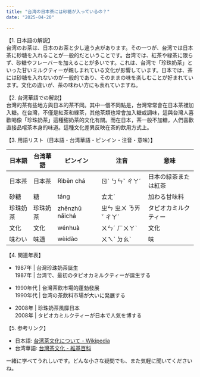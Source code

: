 ```yaml
---
title: "台湾の日本茶には砂糖が入っているの？"
date: "2025-04-20"

---
```


【1. 日本語の解説】  
台湾のお茶は、日本のお茶と少し違う点があります。その一つが、台湾では日本茶に砂糖を入れることが一般的だということです。台湾では、紅茶や緑茶に限らず、砂糖やフレーバーを加えることが多いです。これは、台湾で「珍珠奶茶」といった甘いミルクティーが親しまれている文化が影響しています。日本では、茶には砂糖を入れないのが一般的であり、そのままの味を楽しむことが好まれています。文化の違いが、茶の味わい方にも表れていますね。

【2. 台湾華語での解説】  
台灣的茶有些地方與日本的茶不同。其中一個不同點是，台灣常常會在日本茶裡加入糖。在台灣，不僅是紅茶和綠茶，其他茶類也常會加入糖或調味，這與台灣人喜歡喝像「珍珠奶茶」這種甜奶茶的文化有關。而在日本，茶一般不加糖，人們喜歡直接品嚐茶本身的味道。這種文化差異反映在茶的飲用方式上。

【3. 用語リスト（日本語・台湾華語・ピンイン・注音・意味）】  

| 日本語    | 台湾華語   | ピンイン     | 注音        | 意味                      |
|-----------|------------|--------------|-------------|---------------------------|
| 日本茶    | 日本茶     | Rìběn chá    | ㄖˋ ㄅㄣˇ ㄔㄚˊ   | 日本の緑茶または紅茶      |
| 砂糖      | 糖         | táng         | ㄊㄤˊ        | 加わる甘味料              |
| 珍珠奶茶  | 珍珠奶茶   | zhēnzhū nǎichá | ㄓㄣ ㄓㄨ ㄋㄞˇ ㄔㄚˊ | タピオカミルクティー     |
| 文化      | 文化       | wénhuà       | ㄨㄣˊ ㄏㄨㄚˋ  | 文化                       |
| 味わい    | 味道       | wèidào       | ㄨㄟˋ ㄉㄠˋ   | 味                        |

【4. 関連年表】  

- 1987年 | 台灣珍珠奶茶誕生  
  1987年 | 台湾で、最初のタピオカミルクティーが誕生する

- 1990年代 | 台灣茶飲市場的蓬勃發展  
  1990年代 | 台湾の茶飲料市場が大いに発展する

- 2008年 | 珍珠奶茶風靡日本  
  2008年 | タピオカミルクティーが日本で人気を博する

【5. 参考リンク】  

- 日本語: [台湾茶文化について - Wikipedia](https://ja.wikipedia.org/wiki/台湾茶)
- 台湾華語: [台灣茶文化 - 維基百科](https://zh.wikipedia.org/wiki/臺灣茶文化)

一緒に学べてうれしいです。どんな小さな疑問でも、また気軽に聞いてくださいね。

